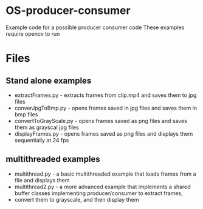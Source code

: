 # OS-producer-consumer
Example code for a possible producer consumer code
These examples require opencv to run

# Files
## Stand alone examples
* extractFrames.py      - extracts frames from clip.mp4 and saves them to jpg files
* converJpgToBmp.py     - opens frames saved in jpg files and saves them in bmp files
* convertToGrayScale.py - opens frames saved as png files and saves them as grayscal jpg files
* displayFrames.py      - opens frames saved as png files and displays them sequentially at 24 fps

## multithreaded examples
* multithread.py        - a basic multithreaded example that loads frames from a file and displays them
* multithread2.py       - a more advanced example that implements a shared buffer classes implementing producer/consumer to extract frames, 
* convert them to grayscale, and then display them
